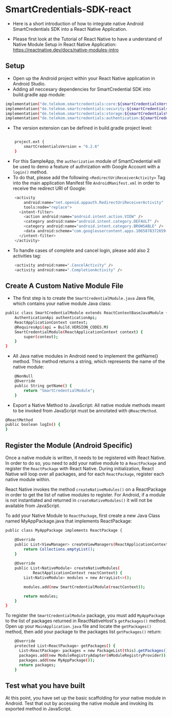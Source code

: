 # SmartCredentials-SDK-react
- Here is a short introduction of how to integrate native Android SmartCredentials SDK into a React Native Application.

- Please first look at the Tutorial of React Native to have a understand of Native Module Setup in React Native Application: 
https://reactnative.dev/docs/native-modules-intro

## Setup

- Open up the Android project within your React Native application in Android Studio. 
- Adding all neccesary dependencies for SmartCredential SDK into build.gradle app module: 
```sh
implementation("de.telekom.smartcredentials:core:${smartCredentialsVersion}")
implementation("de.telekom.smartcredentials:security:${smartCredentialsVersion}")
implementation("de.telekom.smartcredentials:storage:${smartCredentialsVersion}")
implementation("de.telekom.smartcredentials:authentication:${smartCredentialsVersion}")
```
- The version extension can be defined in build.gradle project level: 

```sh

    project.ext {
        smartCredentialsVersion = "6.2.6"
    }

```
- For this SampleApp, the `authorization` module of SmartCredential will be used to demo a feature of authrization with Google Account with a `login()` method. 
- To do that, please add the following `<RedirectUriReceiverActivity>` Tag into the main application Manifest file `AndroidManifest.xml` in order to receive the redirect URI of Google: 

```sh
    <activity
        android:name="net.openid.appauth.RedirectUriReceiverActivity"
        tools:node="replace">
      <intent-filter>
        <action android:name="android.intent.action.VIEW" />
        <category android:name="android.intent.category.DEFAULT" />
        <category android:name="android.intent.category.BROWSABLE" />
        <data android:scheme="com.googleusercontent.apps.1065878372659-arafja1ap6i3b6vs7d746pocdh6uu4o3" />
      </intent-filter>
    </activity>
```
- To handle cases of complete and cancel login, please add also 2 activities tag: 

```sh
    <activity android:name=".CancelActivity" />
    <activity android:name=".CompletionActivity" />
```

## Create A Custom Native Module File

- The first step is to create the `SmartCredentialModule.java` Java file, which contains your native module Java class: 

```sh
public class SmartCredentialModule extends ReactContextBaseJavaModule {
    AuthenticationApi authenticationApi;
    ReactApplicationContext context;
    @RequiresApi(api = Build.VERSION_CODES.M)
    SmartCredentialModule(ReactApplicationContext context) {
        super(context);
    }
}
```

- All Java native modules in Android need to implement the getName() method. This method returns a string, which represents the name of the native module: 

```sh
    @NonNull
    @Override
    public String getName() {
        return "SmartCredentialModule";
    }
```
- Export a Native Method to JavaScript: All native module methods meant to be invoked from JavaScript must be annotated with `@ReactMethod`.

```sh
@ReactMethod
public boolean logIn() {
}
```

## Register the Module (Android Specific)

Once a native module is written, it needs to be registered with React Native. In order to do so, you need to add your native module to a `ReactPackage` and register the `ReactPackage` with React Native. During initialization, React Native will loop over all packages, and for each `ReactPackage`, register each native module within.

React Native invokes the method `createNativeModules()` on a ReactPackage in order to get the list of native modules to register. For Android, if a module is not instantiated and returned in `createNativeModules()` it will not be available from JavaScript.

To add your Native Module to `ReactPackage`, first create a new Java Class named MyAppPackage.java that implements ReactPackage:

```sh
public class MyAppPackage implements ReactPackage {

    @Override
    public List<ViewManager> createViewManagers(ReactApplicationContext reactContext) {
        return Collections.emptyList();
    }
    
    @Override
    public List<NativeModule> createNativeModules(
            ReactApplicationContext reactContext) {
        List<NativeModule> modules = new ArrayList<>();

        modules.add(new SmartCredentialModule(reactContext));

        return modules;
    }
}
```

To register the `SmartCredentialModule` package, you must add `MyAppPackage` to the list of packages returned in ReactNativeHost's `getPackages()` method. Open up your `MainApplication.java` file and locate the `getPackages()` method, then add your package to the packages list `getPackages()` return: 

```sh
    @Override
    protected List<ReactPackage> getPackages() {
      List<ReactPackage> packages = new PackageList(this).getPackages();
      packages.add(new ModuleRegistryAdapter(mModuleRegistryProvider));
      packages.add(new MyAppPackage());
      return packages;
    }
````

## Test what you have built

At this point, you have set up the basic scaffolding for your native module in Android. Test that out by accessing the native module and invoking its exported method in JavaScript.





